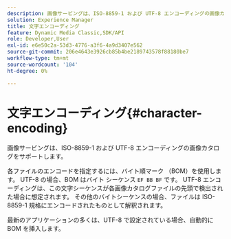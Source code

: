 ```yaml
---
description: 画像サービングは、ISO-8859-1 および UTF-8 エンコーディングの画像カタログをサポートします。
solution: Experience Manager
title: 文字エンコーディング
feature: Dynamic Media Classic,SDK/API
role: Developer,User
exl-id: e6e50c2a-53d3-4776-a3f6-4a9d3407e562
source-git-commit: 206e4643e3926cb85b4be2189743578f88180be7
workflow-type: tm+mt
source-wordcount: '104'
ht-degree: 0%

---
```


# 文字エンコーディング{#character-encoding}

画像サービングは、ISO-8859-1 および UTF-8 エンコーディングの画像カタログをサポートします。

各ファイルのエンコードを指定するには、バイト順マーク （BOM）を使用します。 UTF-8 の場合、BOM はバイト シーケンス `EF BB BF` です。 UTF-8 エンコーディングは、この文字シーケンスが各画像カタログファイルの先頭で検出された場合に想定されます。 その他のバイトシーケンスの場合、ファイルは ISO-8859-1 規格にエンコードされたものとして解釈されます。

最新のアプリケーションの多くは、UTF-8 で設定されている場合、自動的に BOM を挿入します。
